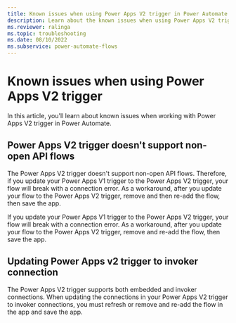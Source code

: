 ```yaml
---
title: Known issues when using Power Apps V2 trigger in Power Automate
description: Learn about the known issues when using Power Apps V2 trigger in Power Automate
ms.reviewer: ralinga
ms.topic: troubleshooting
ms.date: 08/10/2022
ms.subservice: power-automate-flows
---
```


# Known issues when using Power Apps V2 trigger

In this article, you'll learn about known issues when working with Power Apps V2 trigger in Power Automate.

## Power Apps V2 trigger doesn't support non-open API flows

The Power Apps V2 trigger doesn't support non-open API flows. Therefore, if you update your Power Apps V1 trigger to the Power Apps V2 trigger, your flow will break with a connection error. As a workaround, after you update your flow to the Power Apps V2 trigger, remove and then re-add the flow, then save the app.

If you update your Power Apps V1 trigger to the Power Apps V2 trigger, your flow will break with a connection error. As a workaround, after you update your flow to the Power Apps V2 trigger, remove and re-add the flow, then save the app.

## Updating Power Apps v2 trigger to invoker connection

The Power Apps V2 trigger supports both embedded and invoker connections. When updating the connections in your Power Apps V2 trigger to invoker connections, you must refresh or remove and re-add the flow in the app and save the app.
